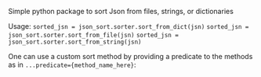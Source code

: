 Simple python package to sort Json from files, strings, or dictionaries

Usage:
`sorted_jsn = json_sort.sorter.sort_from_dict(jsn)`
`sorted_jsn = json_sort.sorter.sort_from_file(jsn)`
`sorted_jsn = json_sort.sorter.sort_from_string(jsn)`

One can use a custom sort method by providing a predicate to the methods as in `...predicate={method_name_here}`:
